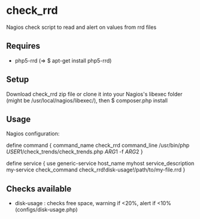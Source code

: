 # check_rrd
Nagios check script to read and alert on values from rrd files

## Requires
* php5-rrd (=> $ apt-get install php5-rrd)

## Setup
Download check_rrd zip file or clone it into your Nagios's libexec folder (might be /usr/local/nagios/libexec/), then
$ composer.php install

## Usage
Nagios configuration:

define command {
        command_name    check_rrd
        command_line    /usr/bin/php $USER1$/check_trends/check_trends.php $ARG1$ -f $ARG2$
}

define service {
        use                             generic-service
        host_name                       myhost
        service_description             my-service
        check_command                   check_rrd!disk-usage!/path/to/my-file.rrd
}

## Checks available
* disk-usage : checks free space, warning if <20%, alert if <10% (configs/disk-usage.php)
